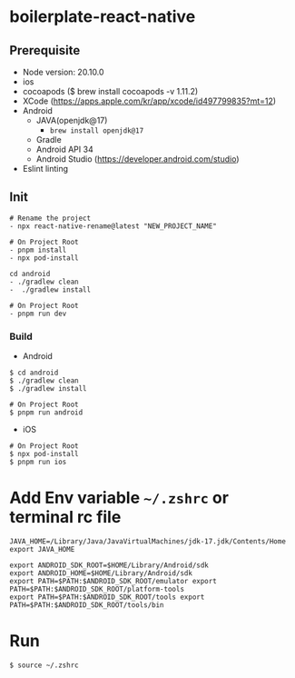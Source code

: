 # boilerplate-react-native

## Prerequisite

- Node version: 20.10.0
- ios
- cocoapods ($ brew install cocoapods -v 1.11.2)
- XCode (https://apps.apple.com/kr/app/xcode/id497799835?mt=12)
- Android
  - JAVA(openjdk@17)
    - `brew install openjdk@17`
  - Gradle
  - Android API 34
  - Android Studio (https://developer.android.com/studio)
- Eslint linting

## Init

```
# Rename the project
- npx react-native-rename@latest "NEW_PROJECT_NAME"
```

```
# On Project Root
- pnpm install
- npx pod-install

cd android
- ./gradlew clean
-  ./gradlew install

# On Project Root
- pnpm run dev
```

### Build

- Android

```
$ cd android
$ ./gradlew clean
$ ./gradlew install

# On Project Root
$ pnpm run android

```

- iOS

```
# On Project Root
$ npx pod-install
$ pnpm run ios
```

# Add Env variable `~/.zshrc` or terminal rc file

```
JAVA_HOME=/Library/Java/JavaVirtualMachines/jdk-17.jdk/Contents/Home
export JAVA_HOME

export ANDROID_SDK_ROOT=$HOME/Library/Android/sdk
export ANDROID_HOME=$HOME/Library/Android/sdk
export PATH=$PATH:$ANDROID_SDK_ROOT/emulator export PATH=$PATH:$ANDROID_SDK_ROOT/platform-tools
export PATH=$PATH:$ANDROID_SDK_ROOT/tools export PATH=$PATH:$ANDROID_SDK_ROOT/tools/bin
```

# Run

```
$ source ~/.zshrc

```
